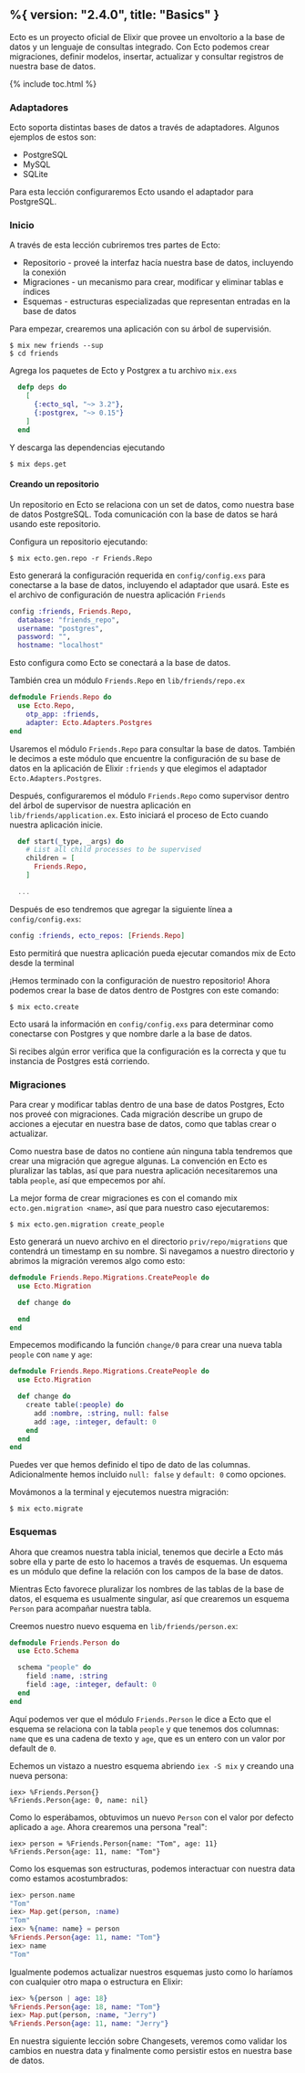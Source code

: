 %{
  version: "2.4.0",
  title: "Basics"
}
---

Ecto es un proyecto oficial de Elixir que provee un envoltorio a la base de datos y un lenguaje de consultas integrado. Con Ecto podemos crear migraciones, definir modelos, insertar, actualizar y consultar registros de nuestra base de datos.

{% include toc.html %}

### Adaptadores

Ecto soporta distintas bases de datos a través de adaptadores. Algunos ejemplos de estos son:

* PostgreSQL
* MySQL
* SQLite

Para esta lección configuraremos Ecto usando el adaptador para PostgreSQL.

### Inicio

A través de esta lección cubriremos tres partes de Ecto:

* Repositorio - proveé la interfaz hacía nuestra base de datos, incluyendo la conexión
* Migraciones - un mecanismo para crear, modificar y eliminar tablas e índices
* Esquemas - estructuras especializadas que representan entradas en la base de datos

Para empezar, crearemos una aplicación con su árbol de supervisión.

```shell
$ mix new friends --sup
$ cd friends
```

Agrega los paquetes de Ecto y Postgrex a tu archivo `mix.exs`

```elixir
  defp deps do
    [
      {:ecto_sql, "~> 3.2"},
      {:postgrex, "~> 0.15"}
    ]
  end
```

Y descarga las dependencias ejecutando

```shell
$ mix deps.get
```

#### Creando un repositorio

Un repositorio en Ecto se relaciona con un set de datos, como nuestra base de datos PostgreSQL.
Toda comunicación con la base de datos se hará usando este repositorio.

Configura un repositorio ejecutando:

```shell
$ mix ecto.gen.repo -r Friends.Repo
```

Esto generará la configuración requerida en `config/config.exs` para conectarse a la base de datos, incluyendo el adaptador que usará.
Este es el archivo de configuración de nuestra aplicación `Friends`

```elixir
config :friends, Friends.Repo,
  database: "friends_repo",
  username: "postgres",
  password: "",
  hostname: "localhost"
```

Esto configura como Ecto se conectará a la base de datos.

También crea un módulo `Friends.Repo` en `lib/friends/repo.ex`

```elixir
defmodule Friends.Repo do
  use Ecto.Repo,
    otp_app: :friends,
    adapter: Ecto.Adapters.Postgres
end
```

Usaremos el módulo `Friends.Repo` para consultar la base de datos. También le decimos a este módulo que encuentre la configuración de su base de datos en la aplicación de Elixir `:friends` y que elegimos el adaptador `Ecto.Adapters.Postgres`.

Después, configuraremos el módulo `Friends.Repo` como supervisor dentro del árbol de supervisor de nuestra aplicación en `lib/friends/application.ex`.
Esto iniciará el proceso de Ecto cuando nuestra aplicación inicie.

```elixir
  def start(_type, _args) do
    # List all child processes to be supervised
    children = [
      Friends.Repo,
    ]

  ...
```

Después de eso tendremos que agregar la siguiente línea a `config/config.exs`:

```elixir
config :friends, ecto_repos: [Friends.Repo]
```

Esto permitirá que nuestra aplicación pueda ejecutar comandos mix de Ecto desde la terminal

¡Hemos terminado con la configuración de nuestro repositorio!
Ahora podemos crear la base de datos dentro de Postgres con este comando:

```shell
$ mix ecto.create
```

Ecto usará la información en `config/config.exs` para determinar como conectarse con Postgres y que nombre darle a la base de datos.

Si recibes algún error verifica que la configuración es la correcta y que tu instancia de Postgres está corriendo.

### Migraciones

Para crear y modificar tablas dentro de una base de datos Postgres, Ecto nos proveé con migraciones.
Cada migración describe un grupo de acciones a ejecutar en nuestra base de datos, como que tablas crear o actualizar.

Como nuestra base de datos no contiene aún ninguna tabla tendremos que crear una migración que agregue algunas.
La convención en Ecto es pluralizar las tablas, así que para nuestra aplicación necesitaremos una tabla `people`, así que empecemos por ahí.

La mejor forma de crear migraciones es con el comando mix `ecto.gen.migration <name>`, así que para nuestro caso ejecutaremos:

```shell
$ mix ecto.gen.migration create_people
```

Esto generará un nuevo archivo en el directorio `priv/repo/migrations` que contendrá un timestamp en su nombre.
Si navegamos a nuestro directorio y abrimos la migración veremos algo como esto:

```elixir
defmodule Friends.Repo.Migrations.CreatePeople do
  use Ecto.Migration

  def change do

  end
end
```

Empecemos modificando la función `change/0` para crear una nueva tabla `people` con `name` y `age`:

```elixir
defmodule Friends.Repo.Migrations.CreatePeople do
  use Ecto.Migration

  def change do
    create table(:people) do
      add :nombre, :string, null: false
      add :age, :integer, default: 0
    end
  end
end
```

Puedes ver que hemos definido el tipo de dato de las columnas.
Adicionalmente hemos incluido `null: false` y `default: 0` como opciones.

Movámonos a la terminal y ejecutemos nuestra migración:

```shell
$ mix ecto.migrate
```

### Esquemas

Ahora que creamos nuestra tabla inicial, tenemos que decirle a Ecto más sobre ella y parte de esto lo hacemos a través de esquemas.
Un esquema es un módulo que define la relación con los campos de la base de datos.

Mientras Ecto favorece pluralizar los nombres de las tablas de la base de datos, el esquema es usualmente singular, así que crearemos un esquema `Person` para acompañar nuestra tabla.

Creemos nuestro nuevo esquema en `lib/friends/person.ex`:

```elixir
defmodule Friends.Person do
  use Ecto.Schema

  schema "people" do
    field :name, :string
    field :age, :integer, default: 0
  end
end
```

Aquí podemos ver que el módulo `Friends.Person` le dice a Ecto que el esquema se relaciona con la tabla `people` y que tenemos dos columnas: `name` que es una cadena de texto y `age`, que es un entero con un valor por default de `0`.

Echemos un vistazo a nuestro esquema abriendo `iex -S mix` y creando una nueva persona:

```shell
iex> %Friends.Person{}
%Friends.Person{age: 0, name: nil}
```

Como lo esperábamos, obtuvimos un nuevo `Person` con el valor por defecto aplicado a `age`.
Ahora crearemos una persona "real":

```shell
iex> person = %Friends.Person{name: "Tom", age: 11}
%Friends.Person{age: 11, name: "Tom"}
```

Como los esquemas son estructuras, podemos interactuar con nuestra data como estamos acostumbrados:

```elixir
iex> person.name
"Tom"
iex> Map.get(person, :name)
"Tom"
iex> %{name: name} = person
%Friends.Person{age: 11, name: "Tom"}
iex> name
"Tom"
```

Igualmente podemos actualizar nuestros esquemas justo como lo haríamos con cualquier otro mapa o estructura en Elixir:

```elixir
iex> %{person | age: 18}
%Friends.Person{age: 18, name: "Tom"}
iex> Map.put(person, :name, "Jerry")
%Friends.Person{age: 11, name: "Jerry"}
```

En nuestra siguiente lección sobre Changesets, veremos como validar los cambios en nuestra data y finalmente como persistir estos en nuestra base de datos.
